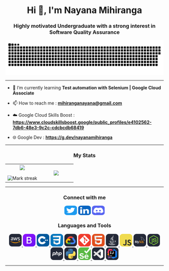 <h1 align="center">Hi 👋, I'm Nayana Mihiranga</h1>
<h3 align="center">Highly motivated Undergraduate with a strong interest in Software Quality Assurance</h3>

<p align="center">
 <img width="1000" src="public/github-snake.svg" alt="snake"/>
</p>

---

- 🌱 I’m currently learning **Test automation with Selenium | Google Cloud Associate**

- 📫 How to reach me : **mihiranganayana@gmail.com**

- ☁️ Google Cloud Skills Boost : **https://www.cloudskillsboost.google/public_profiles/e4102562-7db6-48e3-9c2c-cdcbcdb68419**

- 🌐 Google Dev : **https://g.dev/nayanamihiranga**



---

<!--- stats & Trophy (start) -->
<h3 align="center">My Stats</h3>


<p align="center">
  <!--- stats (start) -->
<table align="center">
<tr border="none">
<td width="50%" align="center">
  
  <img  align="center"  src="https://github-readme-stats.vercel.app/api?username=nmihiranga&theme=dark&show_icons=true&count_private=true" />
  <br></br>
  <img  title="🔥 Get streak stats for your profile at git.io/streak-stats" alt="Mark streak" src="https://github-readme-streak-stats.herokuapp.com/?user=nmihiranga&theme=dark&hide_border=false" /> 
</td>

<td width="50%" align="center">

  <img  align="center"  src="https://github-readme-stats.anuraghazra1.vercel.app/api/top-langs/?username=nmihiranga&theme=dark&hide_border=false&no-bg=true&no-frame=true&langs_count=10"/>
  
  </td>
</tr>
</table>
<!--- stats (end) -->

---

<h3 align="center">Connect with me</h3>
<p align="center">
<a href="https://twitter.com/mihiranganayana" target="blank"><img align="center" src="https://github.com/tandpfun/skill-icons/blob/main/icons/Twitter.svg" alt="mihiranganayana" height="30" width="40" /></a>
<a href="https://linkedin.com/in/nayanamihiranga" target="blank"><img align="center" src="https://github.com/tandpfun/skill-icons/blob/main/icons/LinkedIn.svg" alt="nayanamihiranga" height="30" width="40" /></a>
<a href="https://discord.gg/anon_007." target="blank"><img align="center" src="https://github.com/tandpfun/skill-icons/blob/main/icons/Discord.svg" alt="anon_007." height="30" width="40" /></a>
</p>

<h3 align="center">Languages and Tools</h3>
<p align="center"> <a href="https://aws.amazon.com" target="_blank" rel="noreferrer"> <img src="https://github.com/tandpfun/skill-icons/blob/main/icons/AWS-Dark.svg" alt="aws" width="40" height="40"/> </a> 
  <a href="https://getbootstrap.com" target="_blank" rel="noreferrer"> <img src="https://github.com/tandpfun/skill-icons/blob/main/icons/Bootstrap.svg" alt="bootstrap" width="40" height="40"/> </a> 
  <a href="https://www.w3schools.com/cpp/" target="_blank" rel="noreferrer"> <img src="https://github.com/tandpfun/skill-icons/blob/main/icons/CPP.svg" alt="cplusplus" width="40" height="40"/> </a> 
  <a href="https://www.w3schools.com/css/" target="_blank" rel="noreferrer"> <img src="https://github.com/tandpfun/skill-icons/blob/main/icons/CSS.svg" alt="css3" width="40" height="40"/> </a> 
  <a href="https://cloud.google.com" target="_blank" rel="noreferrer"> <img src="https://github.com/tandpfun/skill-icons/blob/main/icons/GCP-Dark.svg" alt="gcp" width="40" height="40"/> </a> 
  <a href="https://git-scm.com/" target="_blank" rel="noreferrer"> <img src="https://github.com/tandpfun/skill-icons/blob/main/icons/Git.svg" alt="git" width="40" height="40"/> </a> 
  <a href="https://www.w3.org/html/" target="_blank" rel="noreferrer"> <img src="https://github.com/tandpfun/skill-icons/blob/main/icons/HTML.svg" alt="html5" width="40" height="40"/> </a> 
  <a href="https://www.java.com" target="_blank" rel="noreferrer"> <img src="https://github.com/tandpfun/skill-icons/blob/main/icons/Java-Dark.svg" alt="java" width="40" height="40"/> </a> 
  <a href="https://developer.mozilla.org/en-US/docs/Web/JavaScript" target="_blank" rel="noreferrer"> <img src="https://github.com/tandpfun/skill-icons/blob/main/icons/JavaScript.svg" alt="javascript" width="40" height="40"/> </a> 
  <a href="https://www.mysql.com/" target="_blank" rel="noreferrer"> <img src="https://github.com/tandpfun/skill-icons/blob/main/icons/MySQL-Dark.svg" alt="mysql" width="40" height="40"/> </a> 
  <a href="https://nodejs.org" target="_blank" rel="noreferrer"> <img src="https://github.com/tandpfun/skill-icons/blob/main/icons/NodeJS-Dark.svg" alt="nodejs" width="40" height="40"/> </a> 
  <a href="https://www.php.net" target="_blank" rel="noreferrer"> <img src="https://github.com/tandpfun/skill-icons/blob/main/icons/PHP-Dark.svg" alt="php" width="40" height="40"/> </a> 
  <a href="https://www.python.org" target="_blank" rel="noreferrer"> <img src="https://github.com/tandpfun/skill-icons/blob/main/icons/Python-Dark.svg" alt="python" width="40" height="40"/> </a> 
  <a href="https://www.selenium.dev" target="_blank" rel="noreferrer"> <img src="https://github.com/tandpfun/skill-icons/blob/main/icons/Selenium.svg" alt="selenium" width="40" height="40"/> </a> 
  <a href="https://code.visualstudio.com/" target="_blank" rel="noreferrer"> <img src="https://github.com/tandpfun/skill-icons/blob/main/icons/VSCode-Dark.svg" alt="vscode" width="40" height="40"/> </a>
  <a href="[https://code.visualstudio.com/](https://www.jetbrains.com/idea/)" target="_blank" rel="noreferrer"> <img src="https://github.com/tandpfun/skill-icons/blob/main/icons/Idea-Dark.svg" alt="intellij" width="40" height="40"/> </a>
</p>

---

